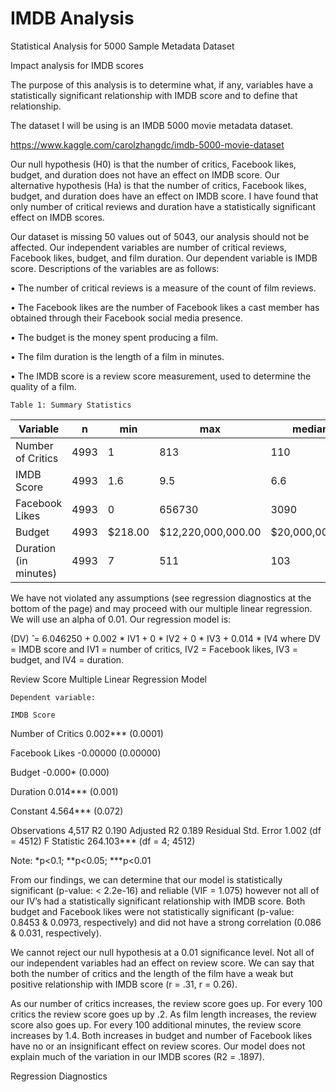 # IMDB Analysis
 Statistical Analysis for 5000 Sample Metadata Dataset

Impact analysis for IMDB scores

The purpose of this analysis is to determine what, if any, variables have a statistically significant relationship with IMDB score and to define that relationship.

The dataset I will be using is an IMDB 5000 movie metadata dataset. 

https://www.kaggle.com/carolzhangdc/imdb-5000-movie-dataset

Our null hypothesis (H0) is that the number of critics, Facebook likes, budget, and duration does not have an effect on IMDB score. Our alternative hypothesis (Ha) is that the number of critics, Facebook likes, budget, and duration does have an effect on IMDB score. I have found that only number of critical reviews and duration have a statistically significant effect on IMDB scores.

Our dataset is missing 50 values out of 5043, our analysis should not be affected. Our independent variables are number of critical reviews, Facebook likes, budget, and film duration. Our dependent variable is IMDB score. Descriptions of the variables are as follows:

•	The number of critical reviews is a measure of the count of film reviews. 

•	The Facebook likes are the number of Facebook likes a cast member has obtained through their Facebook social media presence.

•	The budget is the money spent producing a film. 

•	The film duration is the length of a film in minutes. 

•	The IMDB score is a review score measurement, used to determine the quality of a film. 

    Table 1: Summary Statistics
| Variable 	        | n | min | max | median | mean | std |
| --- 	                | - | --- | --- | ---    | ---  | --- |
| Number of Critics     | 4993 | 1 | 813 | 110 | 140.2 | 121.6 |
| IMDB Score | 4993     | 1.6 | 9.5 | 6.6 | 6.442 | 1.125 |
| Facebook Likes        | 4993 | 0 | 656730 | 3090 | 9699 | 18163.8 |
| Budget 	        | 4993 | $218.00 | $12,220,000,000.00 | $20,000,000.00 | $39,750,000.00 | $206,114,898.00 |
| Duration (in minutes) | 4993 | 7 | 511 | 103 | 107.2 | 25.19744 |


We have not violated any assumptions (see regression diagnostics at the bottom of the page) and may proceed with our multiple linear regression. We will use an alpha of 0.01. Our regression model is:

(DV) ̂  = 6.046250 + 0.002 * IV1 + 0 * IV2 + 0 * IV3 + 0.014 * IV4 where DV = IMDB score and IV1 = number of critics, IV2 = Facebook likes, IV3 = budget, and IV4 = duration.

Review Score Multiple Linear Regression Model

	Dependent variable:
	
	IMDB Score

Number of Critics	0.002***
	(0.0001)
	
Facebook Likes	-0.00000
	(0.00000)
	
Budget	-0.000*
	(0.000)
	
Duration	0.014***
	(0.001)
	
Constant	4.564***
	(0.072)
	

Observations	4,517
R2	0.190
Adjusted R2	0.189
Residual Std. Error	1.002 (df = 4512)
F Statistic	264.103*** (df = 4; 4512)

Note:	*p<0.1; **p<0.05; ***p<0.01

From our findings, we can determine that our model is statistically significant (p-value: < 2.2e-16) and reliable (VIF = 1.075) however not all of our IV’s had a statistically significant relationship with IMDB score. Both budget and Facebook likes were not statistically significant (p-value: 0.8453 & 0.0973, respectively) and did not have a strong correlation (0.086 & 0.031, respectively).






We cannot reject our null hypothesis at a 0.01 significance level. Not all of our independent variables had an effect on review score. We can say that both the number of critics and the length of the film have a weak but positive relationship with IMDB score (r = .31, r =  0.26).

As our number of critics increases, the review score goes up. For every 100 critics the review score goes up by .2. As film length increases, the review score also goes up. For every 100 additional minutes, the review score increases by 1.4. Both increases in budget and number of Facebook likes have no or an insignificant effect on review scores. Our model does not explain much of the variation in our IMDB scores (R2 = .1897).


Regression Diagnostics
 
 
 
 
